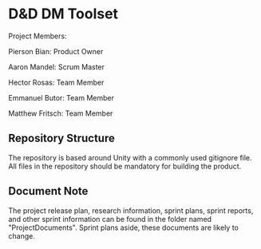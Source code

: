 # D&D DM Toolset

Project Members:

  Pierson Bian: Product Owner
  
  Aaron Mandel: Scrum Master
  
  Hector Rosas: Team Member
  
  Emmanuel Butor: Team Member
  
  Matthew Fritsch: Team Member


## Repository Structure
The repository is based around Unity with a commonly used gitignore file. All files in the repository should be mandatory for building the product. 

## Document Note
The project release plan, research information, sprint plans, sprint reports, and other sprint information can be found in the folder named "ProjectDocuments". Sprint plans aside, these documents are likely to change.
